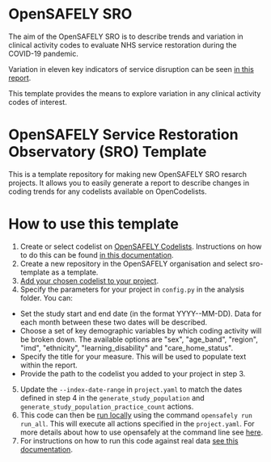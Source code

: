 # OpenSAFELY SRO

The aim of the OpenSAFELY SRO is to describe trends and variation in 
clinical activity codes to evaluate NHS service restoration during the 
COVID-19 pandemic.

Variation in eleven key indicators of service disruption can be seen 
[in this report](https://reports.opensafely.org/reports/sro-measures/). 

This template provides the means to explore variation in any clinical
activity codes of interest.

# OpenSAFELY Service Restoration Observatory (SRO) Template

This is a template repository for making new OpenSAFELY SRO resarch projects.
It allows you to easily generate a report to describe changes in coding trends 
for any codelists available on OpenCodelists.

# How to use this template

1. Create or select codelist on [OpenSAFELY Codelists](https://www.opencodelists.org/docs/#creating-a-codelist-from-scratch).
Instructions on how to do this can be found [in this documentation](https://docs.opensafely.org/en/latest/codelist-creation/).
2. Create a new repository in the OpenSAFELY organisation and select 
sro-template as a template.
3. [Add your chosen codelist to your project](https://docs.opensafely.org/en/latest/codelist-project/).
4. Specify the parameters for your project in `config.py` in the analysis folder. You can:
  * Set the study start and end date (in the format YYYY--MM-DD). Data for each month between these two dates will be described.
  * Choose a set of key demographic variables by which coding activity will be broken down. The available options are "sex", 
    "age_band", "region", "imd", "ethnicity", "learning_disability" and "care_home_status".
  * Specify the title for your measure. This will be used to populate text within the report.
  * Provide the path to the codelist you added to your project in step 3.
5.  Update the `--index-date-range` in `project.yaml` to match the dates defined in step 4 in the  `generate_study_population` and `generate_study_population_practice_count` actions.
8.  This code can then be [run locally](https://docs.opensafely.org/en/latest/actions-pipelines/#running-your-code-locally) using the command `opensafely run run_all`. This will execute all actions specified in the `project.yaml`. For more details about how to use opensafely at the command line see [here](https://docs.opensafely.org/opensafely-cli/#using-opensafely-at-the-command-line).
9.  For instructions on how to run this code against real data [see this documentation](https://docs.opensafely.org/en/latest/job-server/).
